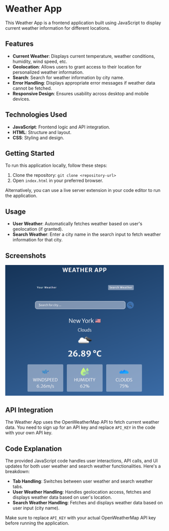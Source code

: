 # Weather App

This Weather App is a frontend application built using JavaScript to display current weather information for different locations.

## Features

- **Current Weather**: Displays current temperature, weather conditions, humidity, wind speed, etc.
- **Geolocation**: Allows users to grant access to their location for personalized weather information.
- **Search**: Search for weather information by city name.
- **Error Handling**: Displays appropriate error messages if weather data cannot be fetched.
- **Responsive Design**: Ensures usability across desktop and mobile devices.

## Technologies Used

- **JavaScript**: Frontend logic and API integration.
- **HTML**: Structure and layout.
- **CSS**: Styling and design.

## Getting Started

To run this application locally, follow these steps:

1. Clone the repository: `git clone <repository-url>`
2. Open `index.html` in your preferred browser.

Alternatively, you can use a live server extension in your code editor to run the application.

## Usage

- **User Weather**: Automatically fetches weather based on user's geolocation (if granted).
- **Search Weather**: Enter a city name in the search input to fetch weather information for that city.

## Screenshots

![Weather App Screenshot](https://github.com/mohd-momin/WeatherApp/blob/main/assets/weatherapppic.png)

## API Integration

The Weather App uses the OpenWeatherMap API to fetch current weather data. You need to sign up for an API key and replace `API_KEY` in the code with your own API key.

## Code Explanation

The provided JavaScript code handles user interactions, API calls, and UI updates for both user weather and search weather functionalities. Here's a breakdown:

- **Tab Handling**: Switches between user weather and search weather tabs.
- **User Weather Handling**: Handles geolocation access, fetches and displays weather data based on user's location.
- **Search Weather Handling**: Fetches and displays weather data based on user input (city name).

Make sure to replace `API_KEY` with your actual OpenWeatherMap API key before running the application.
